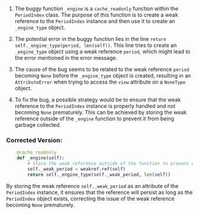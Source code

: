 1. The buggy function `_engine` is a `cache_readonly` function within the `PeriodIndex` class. The purpose of this function is to create a weak reference to the `PeriodIndex` instance and then use it to create an `_engine_type` object.

2. The potential error in the buggy function lies in the line `return self._engine_type(period, len(self))`. This line tries to create an `_engine_type` object using a weak reference `period`, which might lead to the error mentioned in the error message.

3. The cause of the bug seems to be related to the weak reference `period` becoming `None` before the `_engine_type` object is created, resulting in an `AttributeError` when trying to access the `view` attribute on a `NoneType` object.

4. To fix the bug, a possible strategy would be to ensure that the weak reference to the `PeriodIndex` instance is properly handled and not becoming `None` prematurely. This can be achieved by storing the weak reference outside of the `_engine` function to prevent it from being garbage collected.

### Corrected Version:

```python
    @cache_readonly
    def _engine(self):
        # Store the weak reference outside of the function to prevent early garbage collection
        self._weak_period = weakref.ref(self)
        return self._engine_type(self._weak_period, len(self))
```

By storing the weak reference `self._weak_period` as an attribute of the `PeriodIndex` instance, it ensures that the reference will persist as long as the `PeriodIndex` object exists, correcting the issue of the weak reference becoming `None` prematurely.